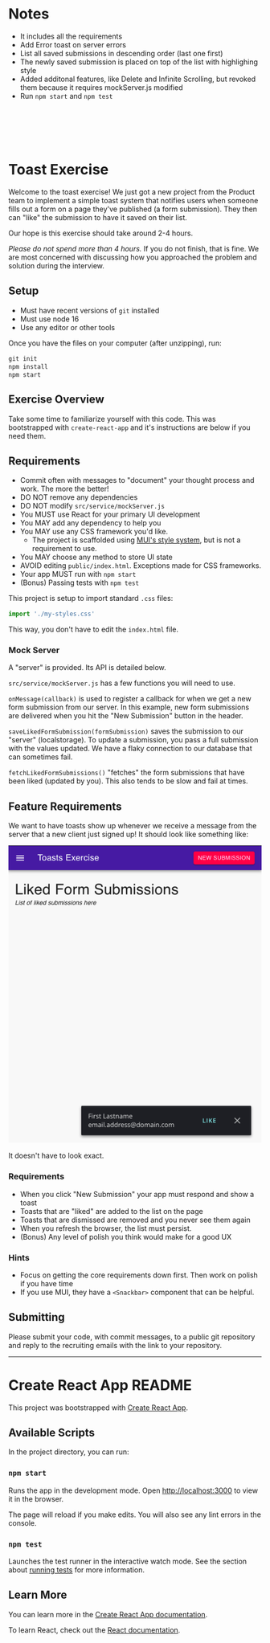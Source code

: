 # Notes

* It includes all the requirements
* Add Error toast on server errors
* List all saved submissions  in descending order (last one first)
* The newly saved submission is placed on top of the list with highlighing style
* Added additonal features, like Delete and Infinite Scrolling, but revoked them because it requires mockServer.js modified
* Run `npm start` and `npm test`

<br>
<br>
<br>
<br>


# Toast Exercise

Welcome to the toast exercise! We just got a new project from the Product team to implement
a simple toast system that notifies users when someone fills out a form on a page they've published (a form submission).
They then can "like" the submission to have it saved on their list.

Our hope is this exercise should take around 2-4 hours.

_Please do not spend more than 4 hours._ If you do not finish, that is fine. We are
most concerned with discussing how you approached the problem and solution during the
interview.

## Setup

* Must have recent versions of `git` installed
* Must use node 16
* Use any editor or other tools

Once you have the files on your computer (after unzipping), run:

```shell
git init
npm install
npm start
```

## Exercise Overview

Take some time to familiarize yourself with this code. This was bootstrapped with `create-react-app`
and it's instructions are below if you need them.

## Requirements

* Commit often with messages to "document" your thought process and work. The more the better!
* DO NOT remove any dependencies
* DO NOT modify `src/service/mockServer.js`
* You MUST use React for your primary UI development
* You MAY add any dependency to help you
* You MAY use any CSS framework you'd like.
  * The project is scaffolded using [MUI's style system](https://mui.com/system/basics/), but is not a requirement to use.
* You MAY choose any method to store UI state
* AVOID editing `public/index.html`. Exceptions made for CSS frameworks.
* Your app MUST run with `npm start`
* (Bonus) Passing tests with `npm test`

This project is setup to import standard `.css` files:

```js
import './my-styles.css'
```

This way, you don't have to edit the `index.html` file.

### Mock Server

A "server" is provided. Its API is detailed below.

`src/service/mockServer.js` has a few functions you will need to use.

`onMessage(callback)` is used to register a callback for when we get a new form submission from
our server. In this example, new form submissions are delivered when you hit the "New Submission"
button in the header.

`saveLikedFormSubmission(formSubmission)` saves the submission to our "server" (localstorage). To update
a submission, you pass a full submission with the values updated. We have a flaky connection
to our database that can sometimes fail.

`fetchLikedFormSubmissions()` "fetches" the form submissions that have been liked (updated by you).
This also tends to be slow and fail at times.

## Feature Requirements

We want to have toasts show up whenever we receive a message from the server that a new client just
signed up! It should look like something like:

![Image of Prototype](prototype.png)

It doesn't have to look exact.

### Requirements

* When you click "New Submission" your app must respond and show a toast
* Toasts that are "liked" are added to the list on the page
* Toasts that are dismissed are removed and you never see them again
* When you refresh the browser, the list must persist.
* (Bonus) Any level of polish you think would make for a good UX

### Hints

* Focus on getting the core requirements down first. Then work on polish if you have time
* If you use MUI, they have a `<Snackbar>` component that can be helpful.

## Submitting

Please submit your code, with commit messages, to a public git repository and reply to
the recruiting emails with the link to your repository.

------------------------

Create React App README
================

This project was bootstrapped with [Create React App](https://github.com/facebook/create-react-app).

## Available Scripts

In the project directory, you can run:

### `npm start`

Runs the app in the development mode.
Open [http://localhost:3000](http://localhost:3000) to view it in the browser.

The page will reload if you make edits.
You will also see any lint errors in the console.

### `npm test`

Launches the test runner in the interactive watch mode.
See the section about [running tests](https://facebook.github.io/create-react-app/docs/running-tests) for more information.

## Learn More

You can learn more in the [Create React App documentation](https://facebook.github.io/create-react-app/docs/getting-started).

To learn React, check out the [React documentation](https://reactjs.org/).

